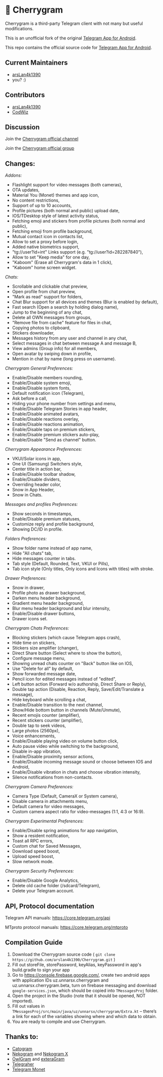 # 🍒 Cherrygram

Cherrygram is a third-party Telegram client with not many but useful modifications.

This is an unofficial fork of the original [Telegram App for Android](https://github.com/DrKLO/Telegram).

This repo contains the official source code for [Telegram App for Android](https://play.google.com/store/apps/details?id=org.telegram.messenger).

## Current Maintainers

- [arsLan4k1390](https://github.com/arsLan4k1390)
- you? :)

## Contributors

- [arsLan4k1390](https://github.com/arsLan4k1390)
- [CodWiz](https://github.com/Codwizer)


## Discussion

Join the [Cherrygram official channel](https://t.me/Cherry_gram)

Join the [Cherrygram official group](https://t.me/CherrygramSupport)

## Changes:

*Addons:*
- Flashlight support for video messages (both cameras),
- OTA updates,
- Material You (Monet) themes and app icon,
- No content restrictions,
- Support of up to 10 accounts,
- Profile pictures (both normal and public) upload date,
- IOS/TDesktop style of latest activity status,
- Fetching emoji and stickers from profile pictures (both normal and public),
- Fetching emoji from profile background,
- Mutual contact icon in contacts list,
- Allow to set a proxy before login,
- Added native biometrics support,
- "tg://user?id=int" Links support (e.g. "tg://user?id=282287840"),
- Allow to set "Keep media" for one day,
- "Kaboom" (Erase all Cherrygram's data in 1 click),
- "Kaboom" home screen widget.

*Chats:*
- Scrollable and clickable chat preview,
- Open profile from chat preview,
- "Mark as read" support for folders,
- Chat Blur support for all devices and themes (Blur is enabled by default),
- Fast search (Open a search by holding dialog name),
- Jump to the beginning of any chat,
- Delete all OWN messages from groups,
- "Remove file from cache" feature for files in chat,
- Copying photos to clipboard,
- Stickers downloader,
- Messages history from any user and channel in any chat,
- Select messages in chat between message A and message B,
- View admins (Group info) for all members,
- Open avatar by swiping down in profile,
- Mention in chat by name (long press on username).

*Cherrygram General Preferences:*
- Enable/Disable members rounding,
- Enable/Disable system emoji,
- Enable/Disable system fonts,
- Default notification icon (Telegram),
- Ask before a call,
- Hiding your phone number from settings and menu,
- Enable/Disable Telegram Stories in app header,
- Enable/Disable animated avatars,
- Enable/Disable reactions overlay,
- Enable/Disable reactions animation,
- Enable/Disable taps on premium stickers,
- Enable/Disable premium stickers auto-play,
- Enable/Disable "Send as channel" button.

*Cherrygram Appearance Preferences:*
- VKUI/Solar icons in app,
- One UI (Samsung) Switchers style,
- Center title in action bar,
- Enable/Disable toolbar shadow,
- Enable/Disable dividers,
- Overriding header color,
- Snow in App Header,
- Snow in Chats.

*Messages and profiles Preferences:*
- Show seconds in timestamps,
- Enable/Disable premium statuses,
- Customize reply and profile background,
- Showing DC/ID in profile.

*Folders Preferences:*
- Show folder name instead of app name,
- Hide "All chats" tab,
- Hide messages counter in tabs.
- Tab style (Default, Rounded, Text, VKUI or Pills),
- Tab icon style (Only titles, Only icons and Icons with titles) with stroke.

*Drawer Preferences:*
- Snow in drawer,
- Profile photo as drawer background,
- Darken menu header background,
- Gradient menu header background,
- Blur menu header background and blur intensity,
- Enable/Disable drawer buttons,
- Drawer icons set.

*Cherrygram Chats Preferences:*
- Blocking stickers (which cause Telegram apps crash),
- Hide time on stickers,
- Stickers size amplifier (changer),
- Direct Share button (Select where to show the button),
- Configure message menu,
- Showing unread chats counter on "Back" button like on IOS,
- Use "Delete for all" by default,
- Show forwarded message date,
- Pencil icon for edited messages instead of "edited",
- Left button action (Forward w/o authorship, Direct Share or Reply),
- Double tap action (Disable, Reaction, Reply, Save/Edit/Translate a message),
- Hide keyboard while scrolling a chat,
- Enable/Disable transition to the next channel,
- Show/Hide bottom button in channels (Mute/Unmute),
- Recent emojis counter (amplifier),
- Recent stickers counter (amplifier),
- Double tap to seek videos,
- Large photos (2560px),
- Voice enhancements,
- Enable/Disable playing video on volume button click,
- Auto pause video while switching to the background,
- Disable in-app vibration,
- Enable/Disable proximity sensor actions,
- Enable/Disable incoming message sound or choose between IOS and Android,
- Enable/Disable vibration in chats and choose vibration intensity,
- Silence notifications from non-contacts.

*Cherrygram Camera Preferences:*
- Camera Type (Default, CameraX or System camera),
- Disable camera in attachments menu,
- Default camera for video messages,
- Custom camera aspect ratio for video-messages (1:1, 4:3 or 16:9).

*Cherrygram Experimental Preferences:*
- Enable/Disable spring animations for app navigation,
- Show a resident notification,
- Toast all RPC errors,
- Custom chat for Saved Messages,
- Download speed boost,
- Upload speed boost,
- Slow network mode.

*Cherrygram Security Preferences:*
- Enable/Disable Google Analytics,
- Delete old cache folder (/sdcard/Telegram),
- Delete your Telegram account.

## API, Protocol documentation

Telegram API manuals: https://core.telegram.org/api

MTproto protocol manuals: https://core.telegram.org/mtproto


## Compilation Guide

1. Download the Cherrygram source code ( `git clone https://github.com/arslan4k1390/Cherrygram.git` )
2. Fill out storeFile, storePassword, keyAlias, keyPassword in app's build.gradle to sign your app
3. Go to https://console.firebase.google.com/, create two android apps with application IDs uz.unnarsx.cherrygram and uz.unnarsx.cherrygram.beta, turn on firebase messaging and download `google-services.json`, which should be copied into `TMessagesProj` folder.
4. Open the project in the Studio (note that it should be opened, NOT imported).
5. Fill out values in `TMessagesProj/src/main/java/uz/unnarsx/cherrygram/Extra.kt` – there’s a link for each of the variables showing where and which data to obtain.
6. You are ready to compile and use Cherrygram.


## Thanks to:
- [Catogram](https://github.com/Catogram/Catogram)
- [Nekogram](https://gitlab.com/Nekogram/Nekogram) and [Nekogram X](https://github.com/NekoX-Dev/NekoX)
- [OwlGram](https://github.com/OwlGramDev/OwlGram) and [exteraGram](https://github.com/exteraSquad/exteraGram)
- [Telegraher](https://github.com/nikitasius/Telegraher)
- [Telegram Monet](https://github.com/c3r5b8/Telegram-Monet)
